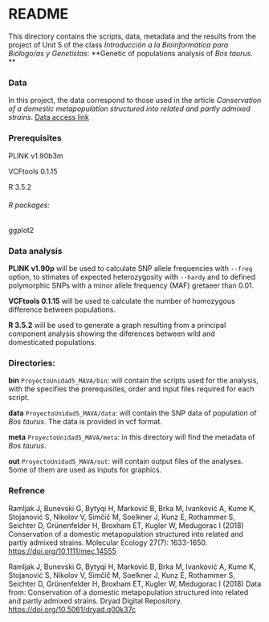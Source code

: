 # README

This directory contains the scripts, data, metadata and the results from the project of Unit 5 of the class *Introducción a la Bioinformática para Biólogo/as y Genetistas*:  **Genetic of populations analysis of *Bos taurus*. **

### Data
In this project, the data correspond to those used in the article *Conservation of a domestic metapopulation structured into related and partly admixed strains*. [Data access link](https://datadryad.org/resource/doi:10.5061/dryad.q00k37c)

### Prerequisites
PLINK v1.90b3m

VCFtools 0.1.15

R 3.5.2

###### R packages:
ggplot2

### Data analysis
**PLINK v1.90p** will be used to calculate SNP allele frequencies with ```--freq``` option, to stimates of expected heterozygosity with ```--hardy``` and to defined polymorphic SNPs with a minor allele frequency (MAF) gretaeer than 0.01.

**VCFtools 0.1.15** will be used to calculate the number of homozygous difference between populations.

**R 3.5.2** will be used to generate a graph resulting from a principal component analysis showing the diferences between wild and domesticated populations.

### Directories:
**bin**  ```ProyectoUnidad5_MAVA/bin```: will contain the scripts used for the analysis, with the specifies the prerequisites, order and input files required for each script.

**data** ```ProyectoUnidad5_MAVA/data```: will contain the SNP data of population of *Bos taurus*. The data is provided in vcf format.

**meta** ```ProyectoUnidad5_MAVA/meta```: in this directory will find the metadata of *Bos taurus*.

**out** ```ProyectoUnidad5_MAVA/out```: will contain output files of the analyses. Some of them are used as inputs for graphics.

### Refrence
Ramljak J, Bunevski G, Bytyqi H, Marković B, Brka M, Ivanković A, Kume K, Stojanović S, Nikolov V, Simčič M, Soelkner J, Kunz E, Rothammer S, Seichter D, Grünenfelder H, Broxham ET, Kugler W, Medugorac I (2018) Conservation of a domestic metapopulation structured into related and partly admixed strains. Molecular Ecology 27(7): 1633-1650. https://doi.org/10.1111/mec.14555

Ramljak J, Bunevski G, Bytyqi H, Marković B, Brka M, Ivanković A, Kume K, Stojanović S, Nikolov V, Simčič M, Soelkner J, Kunz E, Rothammer S, Seichter D, Grünenfelder H, Broxham ET, Kugler W, Medugorac I (2018) Data from: Conservation of a domestic metapopulation structured into related and partly admixed strains. Dryad Digital Repository. https://doi.org/10.5061/dryad.q00k37c
